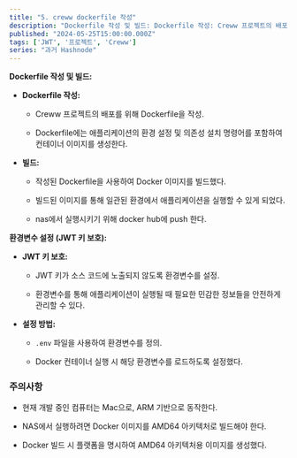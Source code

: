 ```yaml
---
title: "5. creww dockerfile 작성"
description: "Dockerfile 작성 및 빌드: Dockerfile 작성: Creww 프로젝트의 배포를 위해 Dockerfile을 작성. Dockerfile에는 애플리케이션의 환경 설정 및 의존성 설치 명령어를 포함하여 컨테이너 이미지를 생성한다. 빌드: 작성된 Dockerfile을 사용하여 Docker 이미지를 빌드했다. 빌드된 이미지를 통해 일관된 환경에서 애플리케이션을 실행할 수 있게 되었다. nas에서 실행시키기 위해 docker h..."
published: "2024-05-25T15:00:00.000Z"
tags: ['JWT', '프로젝트', 'Creww']
series: "과거 Hashnode"
---
```


**Dockerfile 작성 및 빌드:**

* **Dockerfile 작성:**
    
    * Creww 프로젝트의 배포를 위해 Dockerfile을 작성.
        
    * Dockerfile에는 애플리케이션의 환경 설정 및 의존성 설치 명령어를 포함하여 컨테이너 이미지를 생성한다.
        
* **빌드:**
    
    * 작성된 Dockerfile을 사용하여 Docker 이미지를 빌드했다.
        
    * 빌드된 이미지를 통해 일관된 환경에서 애플리케이션을 실행할 수 있게 되었다.
        
    * nas에서 실행시키기 위해 docker hub에 push 한다.
        

**환경변수 설정 (JWT 키 보호):**

* **JWT 키 보호:**
    
    * JWT 키가 소스 코드에 노출되지 않도록 환경변수를 설정.
        
    * 환경변수를 통해 애플리케이션이 실행될 때 필요한 민감한 정보들을 안전하게 관리할 수 있다.
        
* **설정 방법:**
    
    * `.env` 파일을 사용하여 환경변수를 정의.
        
    * Docker 컨테이너 실행 시 해당 환경변수를 로드하도록 설정했다.
        

### 주의사항

* 현재 개발 중인 컴퓨터는 Mac으로, ARM 기반으로 동작한다.
    
* NAS에서 실행하려면 Docker 이미지를 AMD64 아키텍처로 빌드해야 한다.
    
* Docker 빌드 시 플랫폼을 명시하여 AMD64 아키텍처용 이미지를 생성했다.